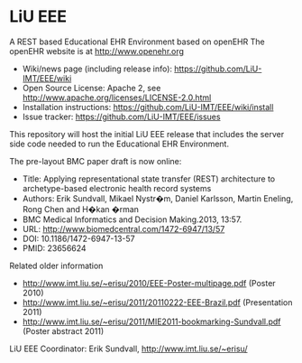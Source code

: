 LiU EEE
=======

A REST based Educational EHR Environment based on openEHR 
The openEHR website is at http://www.openehr.org

- Wiki/news page (including release info): https://github.com/LiU-IMT/EEE/wiki
- Open Source License: Apache 2, see http://www.apache.org/licenses/LICENSE-2.0.html
- Installation instructions: https://github.com/LiU-IMT/EEE/wiki/install
- Issue tracker: https://github.com/LiU-IMT/EEE/issues

This repository will host the initial LiU EEE release that includes the server side code needed to run the Educational EHR Environment.

The pre-layout BMC paper draft is now online:
- Title: Applying representational state transfer (REST) architecture to archetype-based
electronic health record systems
- Authors: Erik Sundvall, Mikael Nystr�m, Daniel Karlsson, Martin Eneling, Rong Chen and H�kan �rman
- BMC Medical Informatics and Decision Making.2013, 13:57.
- URL: http://www.biomedcentral.com/1472-6947/13/57
- DOI: 10.1186/1472-6947-13-57
- PMID: 23656624

Related older information
- http://www.imt.liu.se/~erisu/2010/EEE-Poster-multipage.pdf (Poster 2010)
- http://www.imt.liu.se/~erisu/2011/20110222-EEE-Brazil.pdf (Presentation 2011)
- http://www.imt.liu.se/~erisu/2011/MIE2011-bookmarking-Sundvall.pdf (Poster abstract 2011)


LiU EEE Coordinator:
Erik Sundvall, http://www.imt.liu.se/~erisu/
